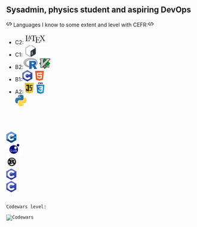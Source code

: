 ## Sysadmin, physics student and aspiring DevOps
<!--
**birrabenzina/birrabenzina** is a ✨ _special_ ✨ repository because its `README.md` (this file) appears on your GitHub profile.

Here are some ideas to get you started:

- 🔭 I’m currently working on ...
- 🌱 I’m currently learning ...
- 👯 I’m looking to collaborate on ...
- 🤔 I’m looking for help with ...
- 💬 Ask me about ...
- 📫 How to reach me: ...
- 😄 Pronouns: ...
- ⚡ Fun fact: ...
-->
<img height="15" src="./icons/coding.png"> Languages I know to some extent and level with CEFR:<img height="15" src="/icons/coding.png"><br>
<ul>
	<li>C2:<code><img height="30" src="./icons/latex.png" alt="LaTeX"></code></li>
	<li>C1:<code><img height="30" src="./icons/bash.png" alt="Shell"></code></li>
	<li>B2:<code><img height="30" src="./icons/r.svg" alt="R"></code> <code><img height="30" src="./icons/vim.svg" alt="Vimscript"></code></li>
	<li>B1:<code><img height="30" src="./icons/c.png" alt="C"></code> <code><img height="30" src="./icons/html.png" alt="HTML"></code></li>
	<li>A2:<code><img height="30" src="./icons/js.png" alt="JavaScript"></code> <code><img height="30" src=./icons/css.png" alt="CSS"></code></li> <code><img height="30" src="./icons/python.png" alt="Python">
</ul>
<br>
<code><img height="30" src="./icons/cpp.png" alt="C++"></code>
<code><img height="30" src="./icons/lua.png" alt="Lua"></code>
<code><img height="30" src="./icons/rust.jpg" alt="Rust"></code>
<code><img height="30" src="./icons/c.png" alt="C"></code>
<code><img height="30" src="./icons/c.png" alt="C"></code>

Codewars level:<br>
<img src="https://www.codewars.com/users/birrabenzina/badges/small" alt="Codewars"><br>
